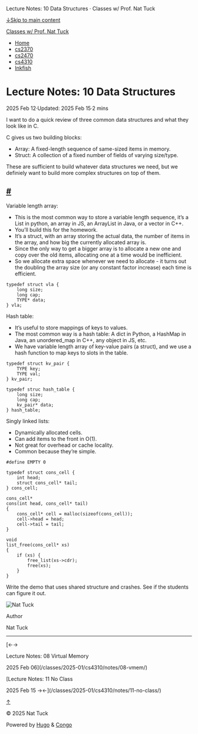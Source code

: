 Lecture Notes: 10 Data Structures · Classes w/ Prof. Nat Tuck



[↓Skip to main content](#main-content)

[Classes w/ Prof. Nat Tuck](/)

* [Home](/)
* [cs2370](/classes/2025-01/cs2370/)
* [cs2470](/classes/2025-01/cs2470/)
* [cs4310](/classes/2025-01/cs4310/)
* [Inkfish](https://inkfish.homework.quest/)

Lecture Notes: 10 Data Structures
=================================

2025 Feb 12·Updated: 2025 Feb 15·2 mins

I want to do a quick review of three common data structures and what
they look like in C.

C gives us two building blocks:

* Array: A fixed-length sequence of same-sized items in memory.
* Struct: A collection of a fixed number of fields of varying size/type.

These are sufficient to build whatever data structures we need, but we
definiely want to build more complex structures on top of them.

[#](#heading)
-------------

Variable length array:

* This is the most common way to store a variable length sequence,
  it’s a List in python, an array in JS, an ArrayList in Java, or a
  vector in C++.
* You’ll build this for the homework.
* It’s a struct, with an array storing the actual data,
  the number of items in the array, and how big the currently
  allocated array is.
* Since the only way to get a bigger array is to allocate a new
  one and copy over the old items, allocating one at a time would
  be inefficient.
* So we allocate extra space whenever we need to allocate - it turns
  out the doubling the array size (or any constant factor increase)
  each time is efficient.

```
typedef struct vla {
    long size;
    long cap;
    TYPE* data;
} vla;

```

Hash table:

* It’s useful to store mappings of keys to values.
* The most common way is a hash table: A dict in Python, a HashMap in
  Java, an unordered\_map in C++, any object in JS, etc.
* We have variable length array of key-value pairs (a struct), and we
  use a hash function to map keys to slots in the table.

```
typedef struct kv_pair {
    TYPE key;
    TYPE val;
} kv_pair;

typedef struc hash_table {
    long size;
    long cap;
    kv_pair* data;
} hash_table;

```

Singly linked lists:

* Dynamically allocated cells.
* Can add items to the front in O(1).
* Not great for overhead or cache locality.
* Common because they’re simple.

```
#define EMPTY 0

typedef struct cons_cell {
    int head;
    struct cons_cell* tail;
} cons_cell;

cons_cell* 
cons(int head, cons_cell* tail)
{
    cons_cell* cell = malloc(sizeof(cons_cell));
    cell->head = head;
    cell->tail = tail;
}

void
list_free(cons_cell* xs)
{
    if (xs) {
        free_list(xs->cdr);
        free(xs);
    }
}

```

Write the demo that uses shared structure and crashes. See if
the students can figure it out.

![Nat Tuck](/img/author.jpg)

Author

Nat Tuck

---

[←→

Lecture Notes: 08 Virtual Memory

2025 Feb 06](/classes/2025-01/cs4310/notes/08-vmem/)

[Lecture Notes: 11 No Class

2025 Feb 15
→←](/classes/2025-01/cs4310/notes/11-no-class/)

[↑](#the-top "Scroll to top")

©
2025
Nat Tuck

Powered by [Hugo](https://gohugo.io/) & [Congo](https://github.com/jpanther/congo)